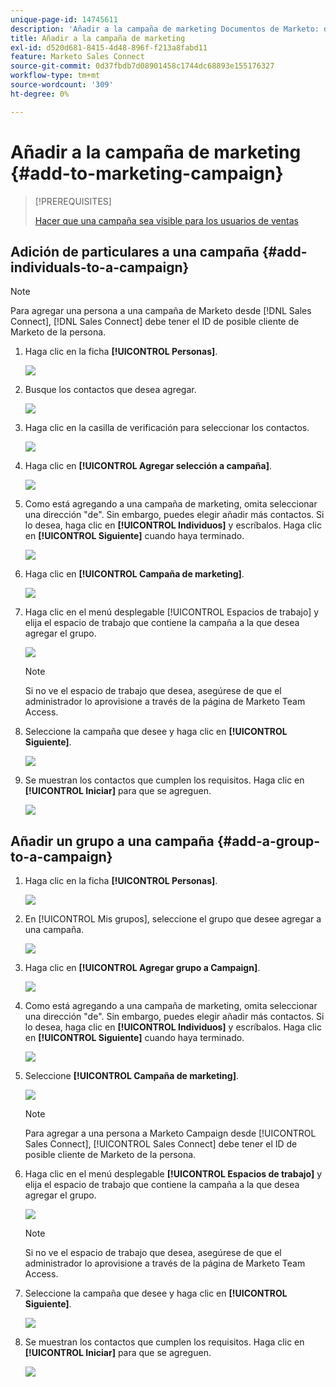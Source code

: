 ```yaml
---
unique-page-id: 14745611
description: 'Añadir a la campaña de marketing Documentos de Marketo: documentación del producto'
title: Añadir a la campaña de marketing
exl-id: d520d681-8415-4d48-896f-f213a8fabd11
feature: Marketo Sales Connect
source-git-commit: 0d37fbdb7d08901458c1744dc68893e155176327
workflow-type: tm+mt
source-wordcount: '309'
ht-degree: 0%

---
```


# Añadir a la campaña de marketing {#add-to-marketing-campaign}

>[!PREREQUISITES]
>
>[Hacer que una campaña sea visible para los usuarios de ventas](/help/marketo/product-docs/marketo-sales-connect/marketo/make-a-campaign-visible-to-sales-connect-users.md)

## Adición de particulares a una campaña {#add-individuals-to-a-campaign}

>[!NOTE]
>
>Para agregar una persona a una campaña de Marketo desde [!DNL Sales Connect], [!DNL Sales Connect] debe tener el ID de posible cliente de Marketo de la persona.

1. Haga clic en la ficha **[!UICONTROL Personas]**.

   ![](assets/one-3.png)

1. Busque los contactos que desea agregar.

   ![](assets/two-3.png)

1. Haga clic en la casilla de verificación para seleccionar los contactos.

   ![](assets/three-3.png)

1. Haga clic en **[!UICONTROL Agregar selección a campaña]**.

   ![](assets/four-3.png)

1. Como está agregando a una campaña de marketing, omita seleccionar una dirección &quot;de&quot;. Sin embargo, puedes elegir añadir más contactos. Si lo desea, haga clic en **[!UICONTROL Individuos]** y escríbalos. Haga clic en **[!UICONTROL Siguiente]** cuando haya terminado.

   ![](assets/five-2.png)

1. Haga clic en **[!UICONTROL Campaña de marketing]**.

   ![](assets/six-1.png)

1. Haga clic en el menú desplegable [!UICONTROL Espacios de trabajo] y elija el espacio de trabajo que contiene la campaña a la que desea agregar el grupo.

   ![](assets/seven-1.png)

   >[!NOTE]
   >
   >Si no ve el espacio de trabajo que desea, asegúrese de que el administrador lo aprovisione a través de la página de Marketo Team Access.

1. Seleccione la campaña que desee y haga clic en **[!UICONTROL Siguiente]**.

   ![](assets/eight.png)

1. Se muestran los contactos que cumplen los requisitos. Haga clic en **[!UICONTROL Iniciar]** para que se agreguen.

   ![](assets/nine.png)

## Añadir un grupo a una campaña {#add-a-group-to-a-campaign}

1. Haga clic en la ficha **[!UICONTROL Personas]**.

   ![](assets/one-3.png)

1. En [!UICONTROL Mis grupos], seleccione el grupo que desee agregar a una campaña.

   ![](assets/eleven.png)

1. Haga clic en **[!UICONTROL Agregar grupo a Campaign]**.

   ![](assets/twelve.png)

1. Como está agregando a una campaña de marketing, omita seleccionar una dirección &quot;de&quot;. Sin embargo, puedes elegir añadir más contactos. Si lo desea, haga clic en **[!UICONTROL Individuos]** y escríbalos. Haga clic en **[!UICONTROL Siguiente]** cuando haya terminado.

   ![](assets/thirteen.png)

1. Seleccione **[!UICONTROL Campaña de marketing]**.

   ![](assets/six-1.png)

   >[!NOTE]
   >
   >Para agregar a una persona a Marketo Campaign desde [!UICONTROL Sales Connect], [!UICONTROL Sales Connect] debe tener el ID de posible cliente de Marketo de la persona.

1. Haga clic en el menú desplegable **[!UICONTROL Espacios de trabajo]** y elija el espacio de trabajo que contiene la campaña a la que desea agregar el grupo.

   ![](assets/seven-1.png)

   >[!NOTE]
   >
   >Si no ve el espacio de trabajo que desea, asegúrese de que el administrador lo aprovisione a través de la página de Marketo Team Access.

1. Seleccione la campaña que desee y haga clic en **[!UICONTROL Siguiente]**.

   ![](assets/eight.png)

1. Se muestran los contactos que cumplen los requisitos. Haga clic en **[!UICONTROL Iniciar]** para que se agreguen.

   ![](assets/nine.png)
